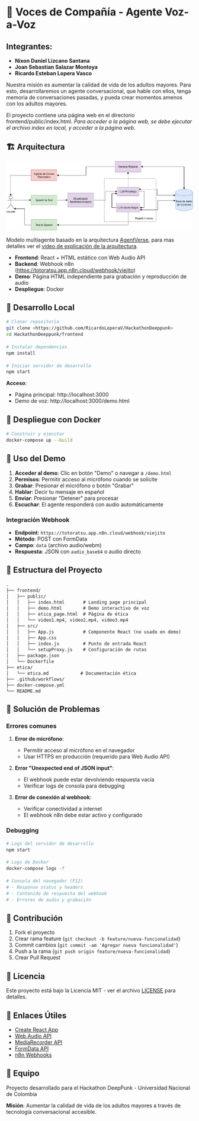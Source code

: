 # 🎤 Voces de Compañía - Agente Voz-a-Voz

## Integrantes:

- **Nixon Daniel Lizcano Santana**
- **Joan Sebastian Salazar Montoya**
- **Ricardo Esteban Lopera Vasco**

Nuestra misión es aumentar la calidad de vida de los adultos mayores. Para esto, desarrollaremos un agente conversacional, que hable con ellos, tenga memoria de conversaciones pasadas, y pueda crear momentos amenos con los adultos mayores. 

El proyecto contiene una página web en el directorio frontend/public/index.html. *Para acceder a la página web, se debe ejecutar el archivo index en local, y acceder a la página web*. 

## 🏗️ Arquitectura

![](./frontend/public/arquitectura.png)

Modelo multiagente basado en la arquitectura [AgentVerse](https://arxiv.org/abs/2308.10848), para mas detalles ver el [video de explicación de la arquitectura](https://youtu.be/GKVmPTkT7PA).

- **Frontend**: React + HTML estático con Web Audio API
- **Backend**: Webhook n8n (https://totoratsu.app.n8n.cloud/webhook/viejito)
- **Demo**: Página HTML independiente para grabación y reproducción de audio
- **Despliegue**: Docker

## 🚀 Desarrollo Local

```bash
# Clonar repositorio
git clone <https://github.com/RicardoLoperaV/HackathonDeeppunk>
cd HackathonDeeppunk/frontend

# Instalar dependencias
npm install

# Iniciar servidor de desarrollo
npm start
```

**Acceso**:
- Página principal: http://localhost:3000
- Demo de voz: http://localhost:3000/demo.html

## 🐳 Despliegue con Docker

```bash
# Construir y ejecutar
docker-compose up --build
```

## 🎤 Uso del Demo

1. **Acceder al demo**: Clic en botón "Demo" o navegar a `/demo.html`
2. **Permisos**: Permitir acceso al micrófono cuando se solicite
3. **Grabar**: Presionar el micrófono o botón "Grabar"
4. **Hablar**: Decir tu mensaje en español
5. **Enviar**: Presionar "Detener" para procesar
6. **Escuchar**: El agente responderá con audio automáticamente

### Integración Webhook

- **Endpoint**: `https://totoratsu.app.n8n.cloud/webhook/viejito`
- **Método**: POST con FormData
- **Campo**: `data` (archivo audio/webm)
- **Respuesta**: JSON con `audio_base64` o audio directo

## 🔧 Estructura del Proyecto

```
.
├── frontend/
│   ├── public/
│   │   ├── index.html       # Landing page principal
│   │   ├── demo.html        # Demo interactivo de voz
│   │   ├── etica_page.html  # Página de ética
│   │   └── video1.mp4, video2.mp4, video3.mp4
│   ├── src/
│   │   ├── App.js           # Componente React (no usado en demo)
│   │   ├── App.css
│   │   ├── index.js         # Punto de entrada React
│   │   └── setupProxy.js    # Configuración de rutas
│   ├── package.json
│   └── Dockerfile
├── etica/
│   └── etica.md            # Documentación ética
├── .github/workflows/
├── docker-compose.yml
└── README.md
```

## 🚨 Solución de Problemas

### Errores comunes

1. **Error de micrófono**:
   - Permitir acceso al micrófono en el navegador
   - Usar HTTPS en producción (requerido para Web Audio API)

2. **Error "Unexpected end of JSON input"**:
   - El webhook puede estar devolviendo respuesta vacía
   - Verificar logs de consola para debugging

3. **Error de conexión al webhook**:
   - Verificar conectividad a internet
   - El webhook n8n debe estar activo y configurado

### Debugging

```bash
# Logs del servidor de desarrollo
npm start

# Logs de Docker
docker-compose logs -f

# Consola del navegador (F12)
# - Response status y headers
# - Contenido de respuesta del webhook
# - Errores de audio y grabación
```

## 🤝 Contribución

1. Fork el proyecto
2. Crear rama feature (`git checkout -b feature/nueva-funcionalidad`)
3. Commit cambios (`git commit -am 'Agregar nueva funcionalidad'`)
4. Push a la rama (`git push origin feature/nueva-funcionalidad`)
5. Crear Pull Request

## 📄 Licencia

Este proyecto está bajo la Licencia MIT - ver el archivo [LICENSE](LICENSE) para detalles.

## 🔗 Enlaces Útiles

- [Create React App](https://create-react-app.dev/)
- [Web Audio API](https://developer.mozilla.org/en-US/docs/Web/API/Web_Audio_API)
- [MediaRecorder API](https://developer.mozilla.org/en-US/docs/Web/API/MediaRecorder)
- [FormData API](https://developer.mozilla.org/en-US/docs/Web/API/FormData)
- [n8n Webhooks](https://docs.n8n.io/integrations/builtin/core-nodes/n8n-nodes-base.webhook/)

## 👥 Equipo

Proyecto desarrollado para el Hackathon DeepPunk - Universidad Nacional de Colombia

**Misión**: Aumentar la calidad de vida de los adultos mayores a través de tecnología conversacional accesible.
